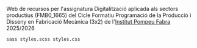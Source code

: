 Web de recursos per l'assignatura Digitalització aplicada als sectors productius (FMB0_1665) del Cicle Formatiu Programació de la Producció i Disseny en Fabricació Mecànica (3x2) de l'[Institut Pompeu Fabra](https://agora.xtec.cat/iespompeufabra-bdn/) 2025/2026

```
sass styles.scss styles.css
```